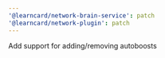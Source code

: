 ```yaml
---
'@learncard/network-brain-service': patch
'@learncard/network-plugin': patch
---
```


Add support for adding/removing autoboosts
